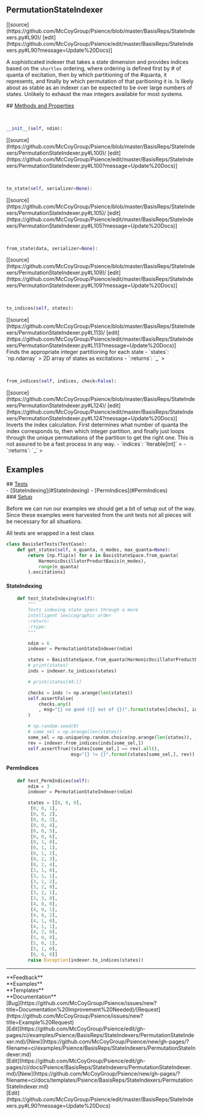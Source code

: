 ## <a id="Psience.BasisReps.StateIndexers.PermutationStateIndexer">PermutationStateIndexer</a> 

<div class="docs-source-link" markdown="1">
[[source](https://github.com/McCoyGroup/Psience/blob/master/BasisReps/StateIndexers.py#L90)/
[edit](https://github.com/McCoyGroup/Psience/edit/master/BasisReps/StateIndexers.py#L90?message=Update%20Docs)]
</div>

A sophisticated indexer that takes a state dimension and provides
indices based on the `shortlex` ordering, where ordering is defined
first by # of quanta of excitation, then by which partitioning of the #quanta,
it represents, and finally by which permutation of that paritioning it is.
Is likely about as stable as an indexer can be expected to be over large
numbers of states. Unlikely to exhaust the max integers available for most
systems.







<div class="collapsible-section">
 <div class="collapsible-section collapsible-section-header" markdown="1">
## <a class="collapse-link" data-toggle="collapse" href="#methods" markdown="1"> Methods and Properties</a> <a class="float-right" data-toggle="collapse" href="#methods"><i class="fa fa-chevron-down"></i></a>
 </div>
 <div class="collapsible-section collapsible-section-body collapse show" id="methods" markdown="1">
 
<a id="Psience.BasisReps.StateIndexers.PermutationStateIndexer.__init__" class="docs-object-method">&nbsp;</a> 
```python
__init__(self, ndim): 
```
<div class="docs-source-link" markdown="1">
[[source](https://github.com/McCoyGroup/Psience/blob/master/BasisReps/StateIndexers/PermutationStateIndexer.py#L100)/
[edit](https://github.com/McCoyGroup/Psience/edit/master/BasisReps/StateIndexers/PermutationStateIndexer.py#L100?message=Update%20Docs)]
</div>


<a id="Psience.BasisReps.StateIndexers.PermutationStateIndexer.to_state" class="docs-object-method">&nbsp;</a> 
```python
to_state(self, serializer=None): 
```
<div class="docs-source-link" markdown="1">
[[source](https://github.com/McCoyGroup/Psience/blob/master/BasisReps/StateIndexers/PermutationStateIndexer.py#L105)/
[edit](https://github.com/McCoyGroup/Psience/edit/master/BasisReps/StateIndexers/PermutationStateIndexer.py#L105?message=Update%20Docs)]
</div>


<a id="Psience.BasisReps.StateIndexers.PermutationStateIndexer.from_state" class="docs-object-method">&nbsp;</a> 
```python
from_state(data, serializer=None): 
```
<div class="docs-source-link" markdown="1">
[[source](https://github.com/McCoyGroup/Psience/blob/master/BasisReps/StateIndexers/PermutationStateIndexer.py#L109)/
[edit](https://github.com/McCoyGroup/Psience/edit/master/BasisReps/StateIndexers/PermutationStateIndexer.py#L109?message=Update%20Docs)]
</div>


<a id="Psience.BasisReps.StateIndexers.PermutationStateIndexer.to_indices" class="docs-object-method">&nbsp;</a> 
```python
to_indices(self, states): 
```
<div class="docs-source-link" markdown="1">
[[source](https://github.com/McCoyGroup/Psience/blob/master/BasisReps/StateIndexers/PermutationStateIndexer.py#L113)/
[edit](https://github.com/McCoyGroup/Psience/edit/master/BasisReps/StateIndexers/PermutationStateIndexer.py#L113?message=Update%20Docs)]
</div>
Finds the appropriate integer partitioning for each state
  - `states`: `np.ndarray`
    > 2D array of states as excitations
  - `:returns`: `_`
    >


<a id="Psience.BasisReps.StateIndexers.PermutationStateIndexer.from_indices" class="docs-object-method">&nbsp;</a> 
```python
from_indices(self, indices, check=False): 
```
<div class="docs-source-link" markdown="1">
[[source](https://github.com/McCoyGroup/Psience/blob/master/BasisReps/StateIndexers/PermutationStateIndexer.py#L124)/
[edit](https://github.com/McCoyGroup/Psience/edit/master/BasisReps/StateIndexers/PermutationStateIndexer.py#L124?message=Update%20Docs)]
</div>
Inverts the index calculation.
First determines what number of quanta the index corresponds to,
then which integer partition, and finally just loops through the unique
permutations of the partition to get the right one.
This is not assured to be a fast process in any way.
  - `indices`: `Iterable[int]`
    > 
  - `:returns`: `_`
    >
 </div>
</div>




## Examples













<div class="collapsible-section">
 <div class="collapsible-section collapsible-section-header" markdown="1">
## <a class="collapse-link" data-toggle="collapse" href="#Tests-1f0d71" markdown="1"> Tests</a> <a class="float-right" data-toggle="collapse" href="#Tests-1f0d71"><i class="fa fa-chevron-down"></i></a>
 </div>
 <div class="collapsible-section collapsible-section-body collapse show" id="Tests-1f0d71" markdown="1">
 - [StateIndexing](#StateIndexing)
- [PermIndices](#PermIndices)

<div class="collapsible-section">
 <div class="collapsible-section collapsible-section-header" markdown="1">
### <a class="collapse-link" data-toggle="collapse" href="#Setup-f3807c" markdown="1"> Setup</a> <a class="float-right" data-toggle="collapse" href="#Setup-f3807c"><i class="fa fa-chevron-down"></i></a>
 </div>
 <div class="collapsible-section collapsible-section-body collapse show" id="Setup-f3807c" markdown="1">
 
Before we can run our examples we should get a bit of setup out of the way.
Since these examples were harvested from the unit tests not all pieces
will be necessary for all situations.

All tests are wrapped in a test class
```python
class BasisSetTests(TestCase):
    def get_states(self, n_quanta, n_modes, max_quanta=None):
        return [np.flip(x) for x in BasisStateSpace.from_quanta(
            HarmonicOscillatorProductBasis(n_modes),
            range(n_quanta)
        ).excitations]
```

 </div>
</div>

#### <a name="StateIndexing">StateIndexing</a>
```python
    def test_StateIndexing(self):
        """
        Tests indexing state specs through a more
        intelligent lexicographic order
        :return:
        :rtype:
        """

        ndim = 6
        indexer = PermutationStateIndexer(ndim)

        states = BasisStateSpace.from_quanta(HarmonicOscillatorProductBasis(ndim), range(10)).excitations
        # print(states)
        inds = indexer.to_indices(states)

        # print(states[44:])

        checks = inds != np.arange(len(states))
        self.assertFalse(
            checks.any()
            , msg="{} no good ({} out of {})".format(states[checks], inds[checks], inds)
        )

        # np.random.seed(0)
        # some_sel = np.arange(len(states))
        some_sel = np.unique(np.random.choice(np.arange(len(states)), 100))
        rev = indexer.from_indices(inds[some_sel,])
        self.assertTrue((states[some_sel,] == rev).all(),
                        msg="{} != {}".format(states[some_sel,], rev))
```

#### <a name="PermIndices">PermIndices</a>
```python
    def test_PermIndices(self):
        ndim = 3
        indexer = PermutationStateIndexer(ndim)

        states = [[0, 0, 0],
         [0, 0, 1],
         [0, 0, 2],
         [0, 0, 3],
         [0, 0, 4],
         [0, 0, 5],
         [0, 0, 6],
         [0, 1, 0],
         [0, 1, 1],
         [0, 1, 2],
         [0, 2, 3],
         [0, 2, 4],
         [3, 1, 0],
         [3, 1, 1],
         [3, 1, 2],
         [3, 2, 0],
         [3, 2, 1],
         [3, 3, 0],
         [4, 0, 0],
         [4, 0, 1],
         [4, 0, 2],
         [4, 1, 0],
         [4, 1, 1],
         [4, 2, 0],
         [5, 0, 0],
         [5, 0, 1],
         [5, 1, 0],
         [6, 0, 0]]
        raise Exception(indexer.to_indices(states))
```

 </div>
</div>






---


<div markdown="1" class="text-secondary">
<div class="container">
  <div class="row">
   <div class="col" markdown="1">
**Feedback**   
</div>
   <div class="col" markdown="1">
**Examples**   
</div>
   <div class="col" markdown="1">
**Templates**   
</div>
   <div class="col" markdown="1">
**Documentation**   
</div>
   <div class="col" markdown="1">
   
</div>
   <div class="col" markdown="1">
   
</div>
   <div class="col" markdown="1">
   
</div>
</div>
  <div class="row">
   <div class="col" markdown="1">
[Bug](https://github.com/McCoyGroup/Psience/issues/new?title=Documentation%20Improvement%20Needed)/[Request](https://github.com/McCoyGroup/Psience/issues/new?title=Example%20Request)   
</div>
   <div class="col" markdown="1">
[Edit](https://github.com/McCoyGroup/Psience/edit/gh-pages/ci/examples/Psience/BasisReps/StateIndexers/PermutationStateIndexer.md)/[New](https://github.com/McCoyGroup/Psience/new/gh-pages/?filename=ci/examples/Psience/BasisReps/StateIndexers/PermutationStateIndexer.md)   
</div>
   <div class="col" markdown="1">
[Edit](https://github.com/McCoyGroup/Psience/edit/gh-pages/ci/docs/Psience/BasisReps/StateIndexers/PermutationStateIndexer.md)/[New](https://github.com/McCoyGroup/Psience/new/gh-pages/?filename=ci/docs/templates/Psience/BasisReps/StateIndexers/PermutationStateIndexer.md)   
</div>
   <div class="col" markdown="1">
[Edit](https://github.com/McCoyGroup/Psience/edit/master/BasisReps/StateIndexers.py#L90?message=Update%20Docs)   
</div>
   <div class="col" markdown="1">
   
</div>
   <div class="col" markdown="1">
   
</div>
   <div class="col" markdown="1">
   
</div>
</div>
</div>
</div>